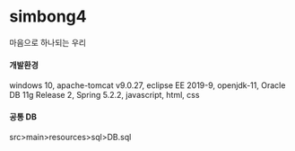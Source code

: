 # simbong4 

마음으로 하나되는 우리

#### **개발환경**


windows 10, apache-tomcat v9.0.27, eclipse EE 2019-9, openjdk-11, Oracle DB 11g Release 2, Spring 5.2.2, javascript, html, css


#### **공통 DB**


src>main>resources>sql>DB.sql


